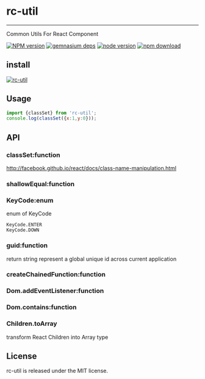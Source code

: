# rc-util
---

Common Utils For React Component

[![NPM version][npm-image]][npm-url]
[![gemnasium deps][gemnasium-image]][gemnasium-url]
[![node version][node-image]][node-url]
[![npm download][download-image]][download-url]

[npm-image]: http://img.shields.io/npm/v/rc-util.svg?style=flat-square
[npm-url]: http://npmjs.org/package/rc-util
[travis-image]: https://img.shields.io/travis/react-component/util.svg?style=flat-square
[travis-url]: https://travis-ci.org/react-component/util
[coveralls-image]: https://img.shields.io/coveralls/react-component/util.svg?style=flat-square
[coveralls-url]: https://coveralls.io/r/react-component/util?branch=master
[gemnasium-image]: http://img.shields.io/gemnasium/react-component/util.svg?style=flat-square
[gemnasium-url]: https://gemnasium.com/react-component/util
[node-image]: https://img.shields.io/badge/node.js-%3E=_0.10-green.svg?style=flat-square
[node-url]: http://nodejs.org/download/
[download-image]: https://img.shields.io/npm/dm/rc-util.svg?style=flat-square
[download-url]: https://npmjs.org/package/rc-util

## install

[![rc-util](https://nodei.co/npm/rc-util.png)](https://npmjs.org/package/rc-util)

## Usage

```js
import {classSet} from 'rc-util';
console.log(classSet({x:1,y:0}));
```

## API

### classSet:function

http://facebook.github.io/react/docs/class-name-manipulation.html

### shallowEqual:function

### KeyCode:enum

enum of KeyCode

```
KeyCode.ENTER
KeyCode.DOWN
```

### guid:function

return string represent a global unique id across current application

### createChainedFunction:function

### Dom.addEventListener:function

### Dom.contains:function

### Children.toArray

transform React Children into Array type



## License

rc-util is released under the MIT license.
